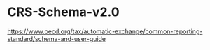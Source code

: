 CRS-Schema-v2.0
===============

https://www.oecd.org/tax/automatic-exchange/common-reporting-standard/schema-and-user-guide
